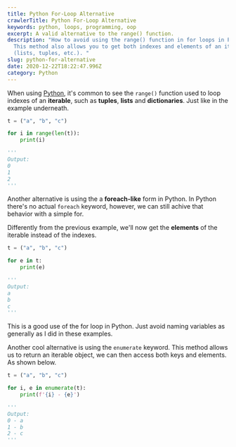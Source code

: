 ```yaml
---
title: Python For-Loop Alternative
crawlerTitle: Python For-Loop Alternative
keywords: python, loops, programming, oop
excerpt: A valid alternative to the range() function.
description: "How to avoid using the range() function in for loops in Python.
  This method also allows you to get both indexes and elements of an iterable
  (lists, tuples, etc.). "
slug: python-for-alternative
date: 2020-12-22T18:22:47.996Z
category: Python
---
```

When using [Python](/category/python), it's common to see the `range()` function used to loop indexes of an **iterable**, such as **tuples**, **lists** and **dictionaries**. Just like in the example underneath.

```python
t = ("a", "b", "c")

for i in range(len(t)):
    print(i)

'''
Output:
0
1
2 
'''
```

Another alternative is using the a **foreach-like** form in Python. In Python there's no actual `foreach` keyword, however, we can still achive that behavior with a simple for. 

Differently from the previous example, we'll now get the **elements** of the iterable instead of the indexes.

```python
t = ("a", "b", "c")

for e in t:
    print(e)

'''
Output:
a
b
c 
'''
```

This is a good use of the for loop in Python. Just avoid naming variables as generally as I did in these examples.

Another cool alternative is using the `enumerate` keyword. This method allows us to return an iterable object, we can then access both keys and elements. As shown below.

```python
t = ("a", "b", "c")

for i, e in enumerate(t):
    print(f'{i} - {e}')

'''
Output:
0 - a
1 - b
2 - c
'''
```